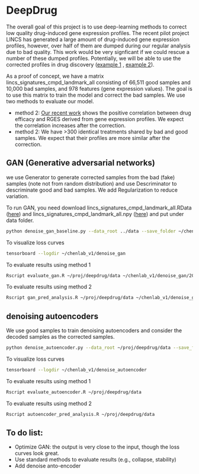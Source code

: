 # DeepDrug

The overall goal of this project is to use deep-learning methods to correct low quality drug-induced gene expression profiles. The recent pilot project LINCS has generated a large amount of drug-induced gene expression profiles, however, over half of them are dumped during our regular analysis due to bad quality. This work would be very signficant if we could rescue a number of these dumped profiles. Potentially, we will be able to use the corrected profiles in drug discovery ([example 1](http://www.gastrojournal.org/article/S0016-5085(17)30264-0/abstract) , [example 2](https://www.nature.com/articles/ncomms16022)).

As a proof of concept, we have a matrix lincs_signatures_cmpd_landmark_all consisting of 66,511 good samples and  10,000 bad samples, and 978 features (gene expression values). The goal is to use this matrix to train the model and correct the bad samples. We use two methods to evaluate our model.
  - method 2: [Our recent work](https://www.nature.com/articles/ncomms16022) shows the positive correlation between drug efficacy and RGES derived from gene expression profiles. We expect the correlation increases after the correction.
  - method 2: We have >300 identical treatments shared by bad and good samples. We expect that their profiles are more similar after the correction.

## GAN (Generative adversarial networks)
we use Generator to generate corrected samples from the bad (fake) samples (note not from random distribution) and use Descriminator to descriminate good and bad samples. We add Regularization to reduce variation.

To run GAN, you need download lincs_signatures_cmpd_landmark_all.RData ([here](https://ucsf.box.com/s/7rskmewkk9tm1llxzdd6muwu4nzil96c)) and lincs_signatures_cmpd_landmark_all.npy ([here](https://ucsf.box.com/s/8rrfobdf10eyydgv362045akjn1wo12a)) and  put under data folder.
```sh
python denoise_gan_baseline.py --data_root ../data --save_folder ~/chenlab_v1/ --cuda --lr 0.0005
```
To visualize loss curves
```sh
tensorboard --logdir ~/chenlab_v1/denoise_gan
```
To evaluate results using method 1
```sh
Rscript evaluate_gan.R ~/proj/deepdrug/data ~/chenlab_v1/denoise_gan/2017-07-27-17-04-15_baseline/ 10000
```
To evaluate results using method 2
```sh
Rscript gan_pred_analysis.R ~/proj/deepdrug/data ~/chenlab_v1/denoise_gan/2017-07-28-02-04-49_baseline/ 40000
```

## denoising autoencoders
We use good samples to train denoising autoencoders and consider the decoded samples as the corrected samples.

```sh
python denoise_autoencoder.py --data_root ~/proj/deepdrug/data --save_folder /mnt/denoise_autoencoder --cuda --n_epoch 100

```
To visualize loss curves
```sh
tensorboard --logdir ~/chenlab_v1/denoise_autoencoder
```

To evaluate results using method 1
```sh
Rscript evaluate_autoencoder.R ~/proj/deepdrug/data 
```
To evaluate results using method 2
```sh
Rscript autoencoder_pred_analysis.R ~/proj/deepdrug/data 
```


## To do list:
* Optimize GAN: the output is very close to the input, though the loss curves look great.
* Use standard methods to evaluate results (e.g., collapse, stability)
* Add denoise anto-encoder